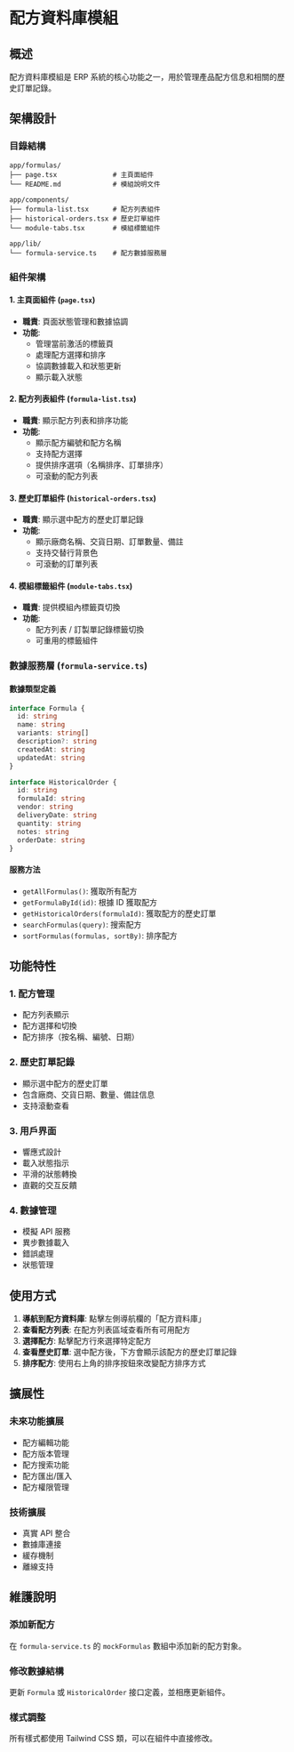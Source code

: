 # 配方資料庫模組

## 概述

配方資料庫模組是 ERP 系統的核心功能之一，用於管理產品配方信息和相關的歷史訂單記錄。

## 架構設計

### 目錄結構
```
app/formulas/
├── page.tsx              # 主頁面組件
└── README.md             # 模組說明文件

app/components/
├── formula-list.tsx      # 配方列表組件
├── historical-orders.tsx # 歷史訂單組件
└── module-tabs.tsx       # 模組標籤組件

app/lib/
└── formula-service.ts    # 配方數據服務層
```

### 組件架構

#### 1. 主頁面組件 (`page.tsx`)
- **職責**: 頁面狀態管理和數據協調
- **功能**:
  - 管理當前激活的標籤頁
  - 處理配方選擇和排序
  - 協調數據載入和狀態更新
  - 顯示載入狀態

#### 2. 配方列表組件 (`formula-list.tsx`)
- **職責**: 顯示配方列表和排序功能
- **功能**:
  - 顯示配方編號和配方名稱
  - 支持配方選擇
  - 提供排序選項（名稱排序、訂單排序）
  - 可滾動的配方列表

#### 3. 歷史訂單組件 (`historical-orders.tsx`)
- **職責**: 顯示選中配方的歷史訂單記錄
- **功能**:
  - 顯示廠商名稱、交貨日期、訂單數量、備註
  - 支持交替行背景色
  - 可滾動的訂單列表

#### 4. 模組標籤組件 (`module-tabs.tsx`)
- **職責**: 提供模組內標籤頁切換
- **功能**:
  - 配方列表 / 訂製單記錄標籤切換
  - 可重用的標籤組件

### 數據服務層 (`formula-service.ts`)

#### 數據類型定義
```typescript
interface Formula {
  id: string
  name: string
  variants: string[]
  description?: string
  createdAt: string
  updatedAt: string
}

interface HistoricalOrder {
  id: string
  formulaId: string
  vendor: string
  deliveryDate: string
  quantity: string
  notes: string
  orderDate: string
}
```

#### 服務方法
- `getAllFormulas()`: 獲取所有配方
- `getFormulaById(id)`: 根據 ID 獲取配方
- `getHistoricalOrders(formulaId)`: 獲取配方的歷史訂單
- `searchFormulas(query)`: 搜索配方
- `sortFormulas(formulas, sortBy)`: 排序配方

## 功能特性

### 1. 配方管理
- 配方列表顯示
- 配方選擇和切換
- 配方排序（按名稱、編號、日期）

### 2. 歷史訂單記錄
- 顯示選中配方的歷史訂單
- 包含廠商、交貨日期、數量、備註信息
- 支持滾動查看

### 3. 用戶界面
- 響應式設計
- 載入狀態指示
- 平滑的狀態轉換
- 直觀的交互反饋

### 4. 數據管理
- 模擬 API 服務
- 異步數據載入
- 錯誤處理
- 狀態管理

## 使用方式

1. **導航到配方資料庫**: 點擊左側導航欄的「配方資料庫」
2. **查看配方列表**: 在配方列表區域查看所有可用配方
3. **選擇配方**: 點擊配方行來選擇特定配方
4. **查看歷史訂單**: 選中配方後，下方會顯示該配方的歷史訂單記錄
5. **排序配方**: 使用右上角的排序按鈕來改變配方排序方式

## 擴展性

### 未來功能擴展
- 配方編輯功能
- 配方版本管理
- 配方搜索功能
- 配方匯出/匯入
- 配方權限管理

### 技術擴展
- 真實 API 整合
- 數據庫連接
- 緩存機制
- 離線支持

## 維護說明

### 添加新配方
在 `formula-service.ts` 的 `mockFormulas` 數組中添加新的配方對象。

### 修改數據結構
更新 `Formula` 或 `HistoricalOrder` 接口定義，並相應更新組件。

### 樣式調整
所有樣式都使用 Tailwind CSS 類，可以在組件中直接修改。 